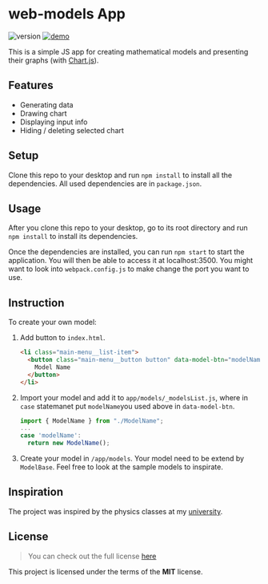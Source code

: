 # web-models App

![version](https://img.shields.io/badge/version-1.0.0-green) [![demo](https://img.shields.io/badge/demo-online-succes)](https://snooge.smallhost.pl/web-models/)

This is a simple JS app for creating mathematical models and presenting their graphs (with [Chart.js](https://github.com/chartjs/Chart.js/)).  

## Features

* Generating data
* Drawing chart
* Displaying input info
* Hiding / deleting selected chart

## Setup

Clone this repo to your desktop and run `npm install` to install all the dependencies.
All used dependencies are in `package.json`.

## Usage

After you clone this repo to your desktop, go to its root directory and run `npm install` to install its dependencies.

Once the dependencies are installed, you can run `npm start` to start the application. You will then be able to access it at localhost:3500. 
You might want to look into `webpack.config.js` to make change the port you want to use.

## Instruction

To create your own model:
1. Add button to `index.html`.
    ```html
    <li class="main-menu__list-item">
      <button class="main-menu__button button" data-model-btn="modelName">
        Model Name
      </button>
    </li>
    ```
2. Import your model and add it to `app/models/_modelsList.js`, where in `case` statemanet put `modelName`you used above in `data-model-btn`.
    ```javascript
    import { ModelName } from "./ModelName";
    ...
    case 'modelName':
      return new ModelName();
    ```
3. Create your model in `/app/models`. Your model need to be extend by `ModelBase`. Feel free to look at the sample models to inspirate.


## Inspiration

The project was inspired by the physics classes at my [university](https://www.wsti.pl/en/).

## License

> You can check out the full license [here](https://github.com/snooge1/web-models/blob/master/LICENSE)

This project is licensed under the terms of the **MIT** license.